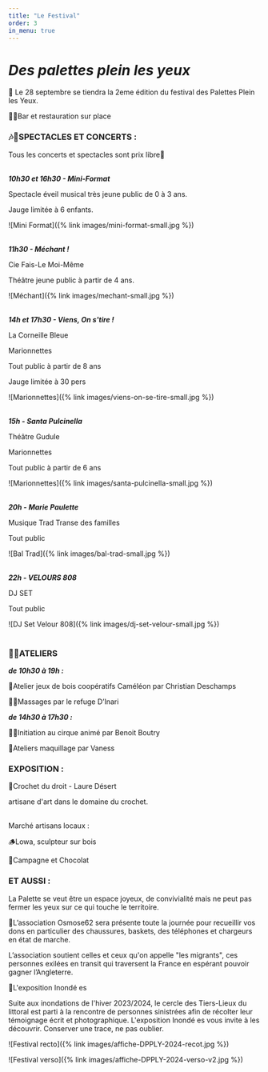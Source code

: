 ```yaml
---
title: "Le Festival"
order: 3
in_menu: true
---
```

# _Des palettes plein les yeux_ 

🤩  Le 28 septembre se tiendra la 2eme édition du festival des Palettes Plein les Yeux.

🍻🍟Bar et restauration sur place

### 🎶🥳SPECTACLES ET CONCERTS :

Tous les concerts et spectacles sont prix libre🤩
<br><br>

**_10h30  et  16h30 - Mini-Format_**

Spectacle éveil musical très jeune public de 0 à 3 ans.

Jauge limitée à 6 enfants.

![Mini Format]({% link images/mini-format-small.jpg %})
<br><br>

**_11h30 - Méchant !_**

Cie Fais-Le Moi-Même

Théâtre jeune public à partir de 4 ans.

![Méchant]({% link images/mechant-small.jpg %})
<br><br>

**_14h et 17h30 - Viens, On s'tire !_**

La Corneille Bleue

Marionnettes

Tout public à partir de 8 ans

Jauge limitée à 30 pers

![Marionnettes]({% link images/viens-on-se-tire-small.jpg %})
<br><br>

**_15h - Santa Pulcinella_**

Théâtre Gudule

Marionnettes

Tout public à partir de 6 ans

![Marionnettes]({% link images/santa-pulcinella-small.jpg %})
<br><br>

**_20h - Marie Paulette_**

Musique Trad Transe des familles

Tout public

![Bal Trad]({% link images/bal-trad-small.jpg %})
<br><br>

**_22h - VELOURS 808_**

DJ SET

Tout public

![DJ Set Velour 808]({% link images/dj-set-velour-small.jpg %})
<br><br>

### 🤹‍♀️ATELIERS
 

**_de 10h30 à 19h :_**

🧩Atelier jeux de bois coopératifs Caméléon par Christian Deschamps

💆‍♀️Massages par le refuge D’Inari

 

**_de 14h30 à 17h30 :_**

🤹‍♀️Initiation au cirque animé par Benoit Boutry

💄Ateliers maquillage par Vaness

### EXPOSITION :

🧶Crochet du droit - Laure Désert

artisane d'art dans le domaine du crochet.
<br><br>

 Marché artisans locaux :

🪵Lowa, sculpteur sur bois

🍫Campagne et Chocolat

 

 

### ET AUSSI :

 

La Palette se veut être un espace joyeux, de convivialité mais ne peut pas fermer les yeux sur ce qui touche le territoire.

 

🙏L’association Osmose62 sera présente toute la journée pour recueillir vos dons en particulier des chaussures, baskets, des téléphones et chargeurs en état de marche.

L’association soutient celles et ceux qu'on appelle "les migrants", ces personnes exilées en transit qui traversent la France en espérant pouvoir gagner l’Angleterre.

 

🌊L'exposition Inondé es

Suite aux inondations de l'hiver 2023/2024, le cercle des Tiers-Lieux du littoral est parti à la rencontre de personnes sinistrées afin de récolter leur témoignage écrit et photographique.  L'exposition Inondé es vous invite à les découvrir. Conserver une trace, ne pas oublier.

![Festival recto]({% link images/affiche-DPPLY-2024-recot.jpg %})

![Festival verso]({% link images/affiche-DPPLY-2024-verso-v2.jpg %}) 